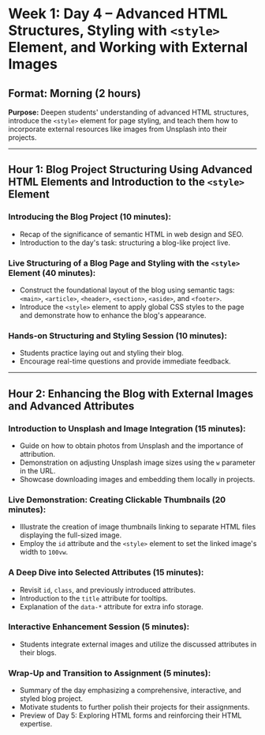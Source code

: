 # Week 1: Day 4 – Advanced HTML Structures, Styling with `<style>` Element, and Working with External Images

## Format: Morning (2 hours)

**Purpose:** Deepen students' understanding of advanced HTML structures, introduce the `<style>` element for page styling, and teach them how to incorporate external resources like images from Unsplash into their projects. 

---

## Hour 1: Blog Project Structuring Using Advanced HTML Elements and Introduction to the `<style>` Element

### Introducing the Blog Project (10 minutes):
- Recap of the significance of semantic HTML in web design and SEO.
- Introduction to the day's task: structuring a blog-like project live.

### Live Structuring of a Blog Page and Styling with the `<style>` Element (40 minutes):
- Construct the foundational layout of the blog using semantic tags: `<main>`, `<article>`, `<header>`, `<section>`, `<aside>`, and `<footer>`.
- Introduce the `<style>` element to apply global CSS styles to the page and demonstrate how to enhance the blog's appearance.

### Hands-on Structuring and Styling Session (10 minutes):
- Students practice laying out and styling their blog.
- Encourage real-time questions and provide immediate feedback.

---

## Hour 2: Enhancing the Blog with External Images and Advanced Attributes

### Introduction to Unsplash and Image Integration (15 minutes):
- Guide on how to obtain photos from Unsplash and the importance of attribution.
- Demonstration on adjusting Unsplash image sizes using the `w` parameter in the URL.
- Showcase downloading images and embedding them locally in projects.

### Live Demonstration: Creating Clickable Thumbnails (20 minutes):
- Illustrate the creation of image thumbnails linking to separate HTML files displaying the full-sized image.
- Employ the `id` attribute and the `<style>` element to set the linked image's width to `100vw`.

### A Deep Dive into Selected Attributes (15 minutes):
- Revisit `id`, `class`, and previously introduced attributes.
- Introduction to the `title` attribute for tooltips.
- Explanation of the `data-*` attribute for extra info storage.

### Interactive Enhancement Session (5 minutes):
- Students integrate external images and utilize the discussed attributes in their blogs.

### Wrap-Up and Transition to Assignment (5 minutes):
- Summary of the day emphasizing a comprehensive, interactive, and styled blog project.
- Motivate students to further polish their projects for their assignments.
- Preview of Day 5: Exploring HTML forms and reinforcing their HTML expertise.
